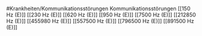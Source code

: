#Krankheiten/Kommunikationsstörungen
Kommunikationsstörungen
[[150 Hz (E)]]
[[230 Hz (E)]]
[[620 Hz (E)]]
[[950 Hz (E)]]
[[7500 Hz (E)]]
[[212850 Hz (E)]]
[[455980 Hz (E)]]
[[557500 Hz (E)]]
[[796500 Hz (E)]]
[[891500 Hz (E)]]